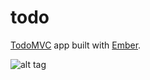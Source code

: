 todo
====

[TodoMVC] app built with [Ember].

![alt tag](http://i61.tinypic.com/2iar7no.png)

[Ember]:http://emberjs.com/
[TodoMVC]:http://todomvc.com/
